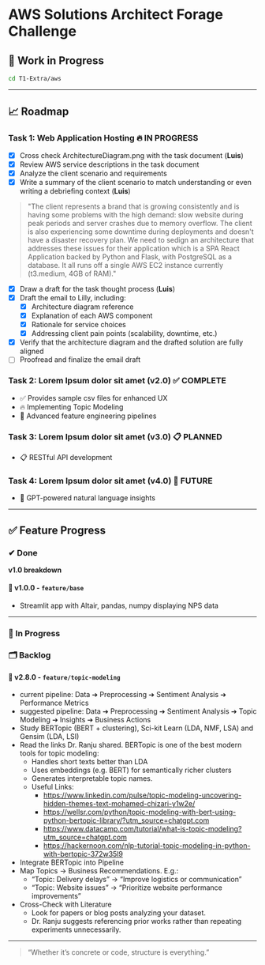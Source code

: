 # AWS Solutions Architect Forage Challenge

## 🔧 Work in Progress

```bash
cd T1-Extra/aws
```
---

## 📈 Roadmap

### Task 1: Web Application Hosting 🔥 **IN PROGRESS**
- [X] Cross check ArchitectureDiagram.png with the task document (**Luis**)
- [X] Review AWS service descriptions in the task document
- [X] Analyze the client scenario and requirements
- [X] Write a summary of the client scenario to match understanding or even writing a debriefing context (**Luis**)
> "The client represents a brand that is growing consistently and is having some problems with the high demand: slow website during peak periods and server crashes due to memory overflow. The client is also experiencing some downtime during deployments and doesn't have a disaster recovery plan. 
We need to sedign an architecture that addresses these issues for their application which is a SPA React Application backed by Python and Flask, with PostgreSQL as a database. It all runs off a single AWS EC2 instance currently (t3.medium, 4GB of RAM)."
- [X] Draw a draft for the task thought process (**Luis**)
- [X] Draft the email to Lilly, including:
  - [X] Architecture diagram reference
  - [X] Explanation of each AWS component
  - [X] Rationale for service choices
  - [X] Addressing client pain points (scalability, downtime, etc.)
- [X] Verify that the architecture diagram and the drafted solution are fully aligned
- [ ] Proofread and finalize the email draft

### Task 2: Lorem Ipsum dolor sit amet (v2.0) ✅ **COMPLETE**
- ✅ Provides sample csv files for enhanced UX
- 🔥 Implementing Topic Modeling
- 🔄 Advanced feature engineering pipelines

### Task 3: Lorem Ipsum dolor sit amet (v3.0) 📋 **PLANNED**
- 📋 RESTful API development

### Task 4: Lorem Ipsum dolor sit amet (v4.0) 🚀 **FUTURE**
- 🚀 GPT-powered natural language insights

---

## ✅ Feature Progress

### ✔ Done
**v1.0 breakdown**
#### 🔹 v1.0.0 - `feature/base`
- Streamlit app with Altair, pandas, numpy displaying NPS data

---

### 🔧 In Progress
### 🗂️ Backlog

#### 🔸 v2.8.0 - `feature/topic-modeling`
- current pipeline: Data ➔ Preprocessing ➔ Sentiment Analysis ➔ Performance Metrics
- suggested pipeline: Data ➔ Preprocessing ➔ Sentiment Analysis ➔ Topic Modeling ➔ Insights ➔ Business Actions
- Study BERTopic (BERT + clustering), Sci-kit Learn (LDA, NMF, LSA) and Gensim (LDA, LSI)
- Read the links Dr. Ranju shared. BERTopic is one of the best modern tools for topic modeling:
  - Handles short texts better than LDA
  - Uses embeddings (e.g. BERT) for semantically richer clusters
  - Generates interpretable topic names.
  - Useful Links:
    - https://www.linkedin.com/pulse/topic-modeling-uncovering-hidden-themes-text-mohamed-chizari-y1w2e/
    - https://wellsr.com/python/topic-modeling-with-bert-using-python-bertopic-library/?utm_source=chatgpt.com
    - https://www.datacamp.com/tutorial/what-is-topic-modeling?utm_source=chatgpt.com
    - https://hackernoon.com/nlp-tutorial-topic-modeling-in-python-with-bertopic-372w35l9
- Integrate BERTopic into Pipeline
- Map Topics → Business Recommendations. E.g.:
  - “Topic: Delivery delays” → “Improve logistics or communication”
  - “Topic: Website issues” → “Prioritize website performance improvements”
- Cross-Check with Literature
  - Look for papers or blog posts analyzing your dataset. 
  - Dr. Ranju suggests referencing prior works rather than repeating experiments unnecessarily.

---

> “Whether it’s concrete or code, structure is everything.”